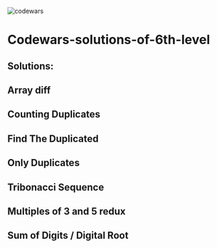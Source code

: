 ![codewars](https://user-images.githubusercontent.com/68942106/93658163-f4550780-f9ed-11ea-96b6-c7cf7910de62.png)


# Codewars-solutions-of-6th-level
## Solutions:
## Array diff
## Counting Duplicates
## Find The Duplicated
## Only Duplicates
## Tribonacci Sequence
## Multiples of 3 and 5 redux
## Sum of Digits / Digital Root
